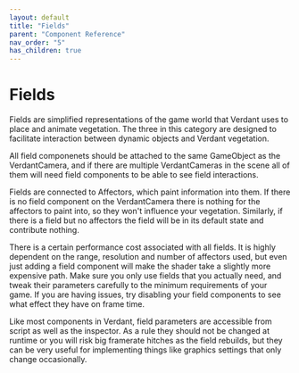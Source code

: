 ```yaml
---
layout: default
title: "Fields"
parent: "Component Reference"
nav_order: "5"
has_children: true
---
```


# Fields

Fields are simplified representations of the game world that Verdant uses to place and animate vegetation. The three in this category are designed to facilitate interaction between dynamic objects and Verdant vegetation. 

All field componenets should be attached to the same GameObject as the VerdantCamera, and if there are multiple VerdantCameras in the scene all of them will need field components to be able to see field interactions. 

Fields are connected to Affectors, which paint information into them. If there is no field component on the VerdantCamera there is nothing for the affectors to paint into, so they won't influence your vegetation. Similarly, if there is a field but no affectors the field will be in its default state and contribute nothing.

There is a certain performance cost associated with all fields. It is highly dependent on the range, resolution and number of affectors used, but even just adding a field component will make the shader take a slightly more expensive path. Make sure you only use fields that you actually need, and tweak their parameters carefully to the minimum requirements of your game. If you are having issues, try disabling your field components to see what effect they have on frame time.

Like most components in Verdant, field parameters are accessible from script as well as the inspector. As a rule they should not be changed at runtime or you will risk big framerate hitches as the field rebuilds, but they can be very useful for implementing things like graphics settings that only change occasionally.